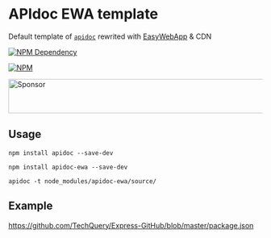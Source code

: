 # APIdoc EWA template

Default template of [`apidoc`](http://apidocjs.com/) rewrited with [EasyWebApp](https://techquery.oschina.io/easywebapp/) & CDN

[![NPM Dependency](https://david-dm.org/TechQuery/APIdoc-EWA.svg)](https://david-dm.org/TechQuery/APIdoc-EWA)

[![NPM](https://nodei.co/npm/apidoc-ewa.png?downloads=true&downloadRank=true&stars=true)](https://nodei.co/npm/apidoc-ewa/)

<a target='_blank' rel='nofollow' href='https://app.codesponsor.io/link/terHRJgDULkGjswWhddcBSDJ/TechQuery/APIdoc-EWA'>
  <img alt='Sponsor' width='888' height='68' src='https://app.codesponsor.io/embed/terHRJgDULkGjswWhddcBSDJ/TechQuery/APIdoc-EWA.svg' />
</a>



## Usage

```Shell
npm install apidoc --save-dev

npm install apidoc-ewa --save-dev

apidoc -t node_modules/apidoc-ewa/source/
```


## Example

https://github.com/TechQuery/Express-GitHub/blob/master/package.json
